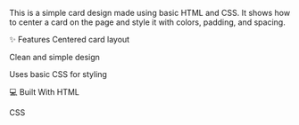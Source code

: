 This is a simple card design made using basic HTML and CSS. It shows how to center a card on the page and style it with colors, padding, and spacing.

✨ Features
Centered card layout

Clean and simple design

Uses basic CSS for styling

💻 Built With
HTML

CSS